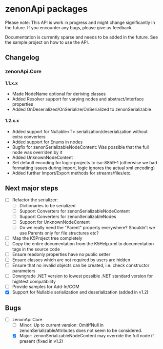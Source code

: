 # zenonApi packages

Please note: This API is work in progress and might change significantly in the future.
If you encounter any bugs, please give us feedback.

Documentation is currently sparse and needs to be added in the future.
See the sample project on how to use the API.

## Changelog

### zenonApi.Core

#### 1.1.x.x

- Made NodeName optional for deriving classes
- Added Resolver support for varying nodes and abstract/interface properties
- Added OnDeserialized/OnSerialize/OnSerialized to zenonSerializable

#### 1.2.x.x

- Added support for Nullable&lt;T&gt; serialization/deserialization without extra converters
- Added support for Enums in nodes
- Bugfix for zenonSerializableNodeContent: Was possible that the full node was overriden by it
- Added UnknownNodeContent
- Set default encoding for logic-projects to iso-8859-1 (otherwise we had formatting issues during import, logic ignores the actual xml encoding)
- Added further Import/Export methods for streams/files/etc.

## Next major steps

- [ ] Refactor the serializer:
  - [ ] Dictionaries to be serialized
  - [ ] Support Converters for zenonSerializableNodeContent
  - [ ] Support Converters for zenonSerializableNodes
  - [ ] Support for UnknownNodeContent
  - [ ] Do we really need the "Parent" property everywhere?
        Shouldn't we use Parents only for file structures etc?
- [ ] Map the K5Project tree completely
- [ ] Copy the entire documentation from the K5Help.xml to documentation tags in the source code
- [ ] Ensure readonly properties have no public setter
- [ ] Ensure classes which are not required by users are hidden
- [ ] Ensure that no invalid objects can be created, i.e. check constructor parameters
- [ ] Downgrade .NET version to lowest possible .NET standard version for hightest compatibility
- [ ] Provide samples for Add-In/COM
- [x] Support for Nullable<T> serialization and deserialization (added in v1.2)

## Bugs

- [ ] zenonApi.Core
  - [ ] Minor: Up to current version: OmitIfNull in zenonSerializableAttributes does not seem to be considered.
  - [x] Major: zenonSerializableNodeContent may override the full node if present (fixed in v1.2)